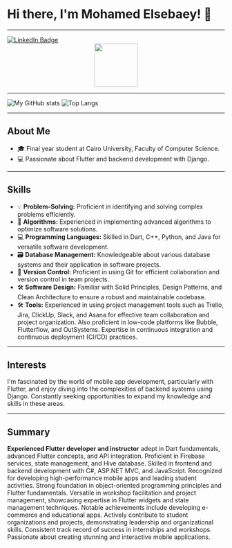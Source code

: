 
# Hi there, I'm Mohamed Elsebaey! 👋

---

<div id="badges">
  <a href="https://www.linkedin.com/in/mohamed-elsebaey-b43062242/">
    <img src="https://img.shields.io/badge/LinkedIn-blue?style=for-the-badge&logo=linkedin&logoColor=white" alt="LinkedIn Badge"/>
  </a>
</div>

<div align="center">
  <img src="https://media.giphy.com/media/M9gbBd9nbDrOTu1Mqx/giphy.gif" width="100"/>
</div>

---

![My GitHub stats](https://github-readme-stats.vercel.app/api?username=muhammedelsepa3y&hide=stars&count_private=true&show_icons=true&&include_all_commits=true)
![Top Langs](https://github-readme-stats.vercel.app/api/top-langs/?username=muhammedelsepa3y&layout=donut)

---

## About Me
- 🎓 Final year student at Cairo University, Faculty of Computer Science.
- 💻 Passionate about Flutter and backend development with Django.

---

## Skills
- 💡 **Problem-Solving:** Proficient in identifying and solving complex problems efficiently.
- 🧠 **Algorithms:** Experienced in implementing advanced algorithms to optimize software solutions.
- 💻 **Programming Languages:** Skilled in Dart, C++, Python, and Java for versatile software development.
- 🗃️ **Database Management:** Knowledgeable about various database systems and their application in software projects.
- 🔄 **Version Control:** Proficient in using Git for efficient collaboration and version control in team projects.
- 🛠️ **Software Design:** Familiar with Solid Principles, Design Patterns, and Clean Architecture to ensure a robust and maintainable codebase.
- 🛠️ **Tools:** Experienced in using project management tools such as Trello, Jira, ClickUp, Slack, and Asana for effective team collaboration and project organization. Also proficient in low-code platforms like Bubble, Flutterflow, and OutSystems. Expertise in continuous integration and continuous deployment (CI/CD) practices.

---

## Interests
I'm fascinated by the world of mobile app development, particularly with Flutter, and enjoy diving into the complexities of backend systems using Django. Constantly seeking opportunities to expand my knowledge and skills in these areas.

---

## Summary

**Experienced Flutter developer and instructor** adept in Dart fundamentals, advanced Flutter concepts, and API integration. Proficient in Firebase services, state management, and Hive database. Skilled in frontend and backend development with C#, ASP.NET MVC, and JavaScript. Recognized for developing high-performance mobile apps and leading student activities. Strong foundation in object-oriented programming principles and Flutter fundamentals. Versatile in workshop facilitation and project management, showcasing expertise in Flutter widgets and state management techniques. Notable achievements include developing e-commerce and educational apps. Actively contribute to student organizations and projects, demonstrating leadership and organizational skills. Consistent track record of success in internships and workshops. Passionate about creating stunning and interactive mobile applications.








